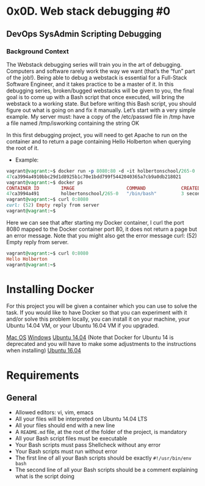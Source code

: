 # 0x0D. Web stack debugging #0

## DevOps SysAdmin Scripting Debugging

### Background Context
The Webstack debugging series will train you in the art of debugging. Computers and software rarely work the way we want (that’s the “fun” part of the job!).
Being able to debug a webstack is essential for a Full-Stack Software Engineer, and it takes practice to be a master of it.
In this debugging series, broken/bugged webstacks will be given to you, the final goal is to come up with a Bash script that once executed, will bring the webstack to a working state. But before writing this Bash script, you should figure out what is going on and fix it manually.
Let’s start with a very simple example. My server must:
have a copy of the /etc/passwd file in /tmp
have a file named /tmp/isworking containing the string OK

In this first debugging project, you will need to get Apache to run on the container and to return a page containing Hello Holberton when querying the root of it.

+ Example:
```ruby
vagrant@vagrant:~$ docker run -p 8080:80 -d -it holbertonschool/265-0
47ca3994a4910bbc29d1d8925b1c70e1bdd799f5442040365a7cb9a0db218021
vagrant@vagrant:~$ docker ps
CONTAINER ID        IMAGE                   COMMAND             CREATED             STATUS              PORTS                  NAMES
47ca3994a491        holbertonschool/265-0   "/bin/bash"         3 seconds ago       Up 2 seconds        0.0.0.0:8080->80/tcp   vigilant_tesla
vagrant@vagrant:~$ curl 0:8080
curl: (52) Empty reply from server
vagrant@vagrant:~$
```
Here we can see that after starting my Docker container, I curl the port 8080 mapped to the Docker container port 80, it does not return a page but an error message. Note that you might also get the error message curl: (52) Empty reply from server.
```ruby
vagrant@vagrant:~$ curl 0:8080
Hello Holberton
vagrant@vagrant:~$
```

# Installing Docker
For this project you will be given a container which you can use to solve the task. If you would like to have Docker so that you can experiment with it and/or solve this problem locally, you can install it on your machine, your Ubuntu 14.04 VM, or your Ubuntu 16.04 VM if you upgraded.

[Mac OS](https://docs.docker.com/desktop/install/mac-install/)
[Windows](https://docs.docker.com/desktop/install/windows-install/)
[Ubuntu 14.04](https://www.liquidweb.com/kb/how-to-install-docker-on-ubuntu-14-04-lts/)  (Note that Docker for Ubuntu 14 is deprecated and you will have to make some adjustments to the instructions when installing)
[Ubuntu 16.04](https://www.digitalocean.com/community/tutorials/how-to-install-and-use-docker-on-ubuntu-16-04)

# Requirements
## General
+ Allowed editors: vi, vim, emacs
+ All your files will be interpreted on Ubuntu 14.04 LTS
+ All your files should end with a new line
+ A `README.md` file, at the root of the folder of the project, is mandatory
+ All your Bash script files must be executable
+ Your Bash scripts must pass Shellcheck without any error
+ Your Bash scripts must run without error
+ The first line of all your Bash scripts should be exactly `#!/usr/bin/env bash`
+ The second line of all your Bash scripts should be a comment explaining what is the script doing
